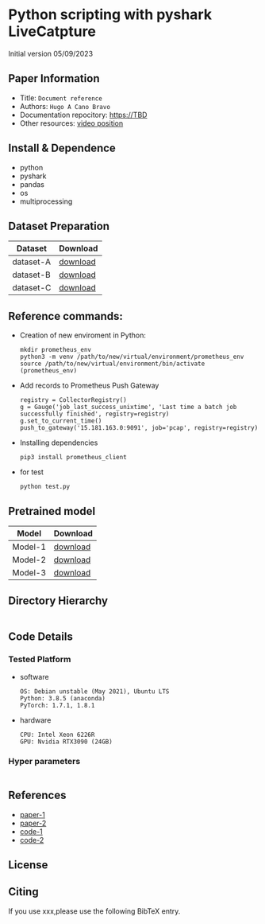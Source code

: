 Python scripting with pyshark LiveCatpture
===
Initial version 05/09/2023
## Paper Information
- Title:  `Document reference`
- Authors:  `Hugo A Cano Bravo`
- Documentation repocitory: [https://TBD]()
- Other resources: [video position]()

## Install & Dependence
- python
- pyshark
- pandas
- os
- multiprocessing

## Dataset Preparation
| Dataset | Download |
| ---     | ---   |
| dataset-A | [download]() |
| dataset-B | [download]() |
| dataset-C | [download]() |

## Reference commands:
- Creation of new enviroment in Python:
  ```
  mkdir prometheus_env
  python3 -m venv /path/to/new/virtual/environment/prometheus_env
  source /path/to/new/virtual/environment/bin/activate
  (prometheus_env)
  ```

- Add records to Prometheus Push Gateway
  ```
  registry = CollectorRegistry()
  g = Gauge('job_last_success_unixtime', 'Last time a batch job successfully finished', registry=registry)
  g.set_to_current_time()
  push_to_gateway('15.181.163.0:9091', job='pcap', registry=registry)
  ```
- Installing dependencies
  ```
  pip3 install prometheus_client
  
  ```
- for test
  ```
  python test.py
  ```
## Pretrained model
| Model | Download |
| ---     | ---   |
| Model-1 | [download]() |
| Model-2 | [download]() |
| Model-3 | [download]() |


## Directory Hierarchy
```
```
## Code Details
### Tested Platform
- software
  ```
  OS: Debian unstable (May 2021), Ubuntu LTS
  Python: 3.8.5 (anaconda)
  PyTorch: 1.7.1, 1.8.1
  ```
- hardware
  ```
  CPU: Intel Xeon 6226R
  GPU: Nvidia RTX3090 (24GB)
  ```
### Hyper parameters
```
```
## References
- [paper-1]()
- [paper-2]()
- [code-1](https://github.com)
- [code-2](https://github.com)
  
## License

## Citing
If you use xxx,please use the following BibTeX entry.
```
```
